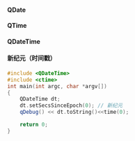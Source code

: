 ####   QDate

#### QTime

#### QDateTime

#### 新纪元（时间戳）

```c++
#include <QDateTime>
#include <ctime>
int main(int argc, char *argv[])
{
    QDateTime dt;
    dt.setSecsSinceEpoch(0); // 新纪元
    qDebug() << dt.toString()<<time(0);

    return 0;
}
```

